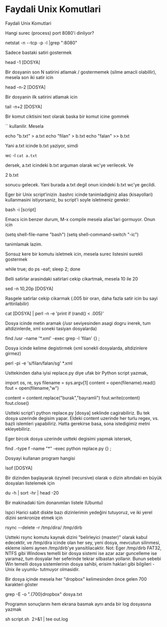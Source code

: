 # Faydali Unix Komutlari


Faydali Unix Komutlari




Hangi surec (process) port 8080'i dinliyor?

netstat -n --tcp -p -l |grep ":8080"

Sadece bastaki satiri gostermek

head -1 [DOSYA]

Bir dosyanin son N satirini atlamak / gostermemek (silme amacli olabillir), mesela son iki satir icin 

head -n-2 [DOSYA]

Bir dosyanin ilk satirini atlamak icin

tail -n+2 [DOSYA]

Bir komut ciktisini text olarak baska bir komut icine gommek

`` kullanilir. Mesela  

echo "b.txt" > a.txt
echo "filan" > b.txt
echo "falan" >> b.txt

Yani a.txt icinde b.txt yaziyor, simdi 

wc -l `cat a.txt`

dersek, a.txt icindeki b.txt arguman olarak wc'ye verilecek. Ve

2 b.txt

sonucu gelecek. Yani burada a.txt degil onun icindeki b.txt wc'ye gecildi.

Eger bir Unix script'inizin .bashrc icinde tanimladiginiz alias (kisayollari) kullanmasini istiyorsaniz, bu script'i soyle isletmeniz gerekir:

bash -i [script]

Emacs icin benzer durum, M-x compile mesela alias'lari gormuyor. Onun icin

(setq shell-file-name "bash")
(setq shell-command-switch "-ic")

tanimlamak lazim.

Sonsuz kere bir komutu isletmek icin, mesela surec listesini surekli gostermek

while true; do ps -eaf; sleep 2; done

Belli satirlar arasindaki satirlari cekip cikartmak, mesela 10 ile 20

sed -n 10,20p [DOSYA]

Rasgele satirlar cekip cikarmak (.005 bir oran, daha fazla satir icin bu sayi arttirilabilir)

cat [DOSYA] | perl -n -e 'print if (rand() < .005)'

Dosya icinde metin aramak (/usr seviyesinden asagi dogru inerek, tum altdizinlerde, xml soneki tasiyan dosyalarda)

find /usr -name '*.xml' -exec grep -l 'filan' {} \;

Dosya icinde kelime degistirmek (xml sonekli dosyalarda, altdizinlere girmez)

perl -pi -e 's/filan/falan/sg' *.xml

Usttekinden daha iyisi replace.py diye ufak bir Python script yazmak,

import os, re, sys
filename = sys.argv[1]
content = open(filename).read()
fout = open(filename,"w")

content = content.replace("burak","bayramli")
fout.write(content)
fout.close()


Ustteki script'i python replace.py [dosya] seklinde cagirabiliriz. Bu tek dosya uzerinde degisim yapar. Eldeki content uzerinde her turlu regex, vs. bazli islemleri yapabiliriz. Hatta gerekirse basa, sona istedigimiz metni ekleyebiliriz.

Eger bircok dosya uzerinde ustteki degisimi yapmak istersek,

find .-type f -name "*" -exec python replace.py {} \;

Dosyayi kullanan program hangisi

lsof [DOSYA]

Bir dizinden başlayarak özyineli (recursive) olarak o dizin altındaki en büyük dosyaları listelemek için

du -h | sort -hr | head -20  

Bir makinadaki tüm donanımları listele (Ubuntu)


lspci
Harici sabit diskte bazı dizinlerimin yedeğini tutuyoruz, ve iki yerel dizini senkronize etmek için

rsync --delete -r /tmp/dira/ /tmp/dirb

Ustteki rsync komutu kaynak dizini "belirleyici (master)" olarak kabul edecektir, ve /tmp/dira icinde olan her sey, yeni dosya, mevcutun silinmesi, ekleme islemi aynen /tmp/dirb'ye yansitilacaktir. Not: Eger /tmp/dirb FAT32, NTFS gibi Windows temelli bir dosya sistemi ise azar azar guncelleme ise yaramaz, tum dosyalar her seferinde tekrar silbastan yollanir. Bunun sebebi Win temelli dosya sistemlerinin dosya sahibi, erisim haklari gibi bilgileri -Unix ile uyumlu- tutmuyor olmasidir. 

Bir dosya içinde mesela her "dropbox" kelimesinden önce gelen 700 karakteri göster

grep -E -o ".{700}dropbox" dosya.txt

Programın sonuçlarını hem ekrana basmak aynı anda bir log dosyasına yazmak

sh script.sh  2>&1 | tee out.log





